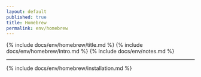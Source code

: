 ```yaml
---
layout: default
published: true
title: Homebrew
permalink: env/homebrew
---
```


{% include docs/env/homebrew/title.md %}
{% include docs/env/homebrew/intro.md %}
{% include docs/env/notes.md %}

---

{% include docs/env/homebrew/installation.md %}
